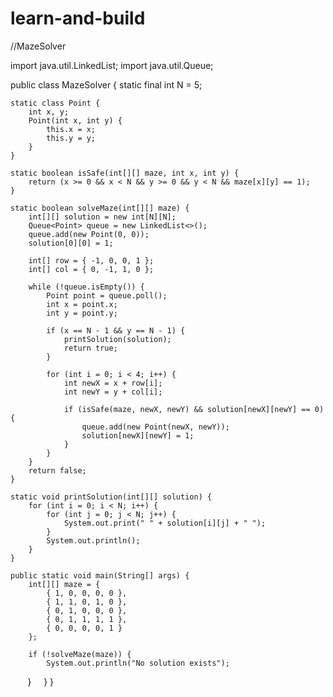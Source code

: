 # learn-and-build
//MazeSolver

import java.util.LinkedList;
import java.util.Queue;

public class MazeSolver {
    static final int N = 5;

    static class Point {
        int x, y;
        Point(int x, int y) {
            this.x = x;
            this.y = y;
        }
    }

    static boolean isSafe(int[][] maze, int x, int y) {
        return (x >= 0 && x < N && y >= 0 && y < N && maze[x][y] == 1);
    }

    static boolean solveMaze(int[][] maze) {
        int[][] solution = new int[N][N];
        Queue<Point> queue = new LinkedList<>();
        queue.add(new Point(0, 0));
        solution[0][0] = 1;

        int[] row = { -1, 0, 0, 1 };
        int[] col = { 0, -1, 1, 0 };

        while (!queue.isEmpty()) {
            Point point = queue.poll();
            int x = point.x;
            int y = point.y;

            if (x == N - 1 && y == N - 1) {
                printSolution(solution);
                return true;
            }

            for (int i = 0; i < 4; i++) {
                int newX = x + row[i];
                int newY = y + col[i];

                if (isSafe(maze, newX, newY) && solution[newX][newY] == 0) {
                    queue.add(new Point(newX, newY));
                    solution[newX][newY] = 1;
                }
            }
        }
        return false;
    }

    static void printSolution(int[][] solution) {
        for (int i = 0; i < N; i++) {
            for (int j = 0; j < N; j++) {
                System.out.print(" " + solution[i][j] + " ");
            }
            System.out.println();
        }
    }

    public static void main(String[] args) {
        int[][] maze = {
            { 1, 0, 0, 0, 0 },
            { 1, 1, 0, 1, 0 },
            { 0, 1, 0, 0, 0 },
            { 0, 1, 1, 1, 1 },
            { 0, 0, 0, 0, 1 }
        };

        if (!solveMaze(maze)) {
            System.out.println("No solution exists");
        }
    }
}
